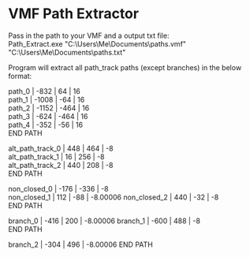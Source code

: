 # VMF Path Extractor

Pass in the path to your VMF and a output txt file:  
Path_Extract.exe "C:\Users\Me\Documents\paths.vmf" "C:\Users\Me\Documents\paths.txt"

Program will extract all path_track paths (except branches) in the below format:  

path_0   | -832     | 64       | 16      
path_1   | -1008    | -64      | 16      
path_2   | -1152    | -464     | 16      
path_3   | -624     | -464     | 16      
path_4   | -352     | -56      | 16      
END PATH


alt_path_track_0 | 448      | 464      | -8      
alt_path_track_1 | 16       | 256      | -8      
alt_path_track_2 | 440      | 208      | -8      
END PATH


non_closed_0 | -176     | -336     | -8      
non_closed_1 | 112      | -88      | -8.00006
non_closed_2 | 440      | -32      | -8      
END PATH


branch_0 | -416     | 200      | -8.00006
branch_1 | -600     | 488      | -8      
END PATH


branch_2 | -304     | 496      | -8.00006
END PATH
